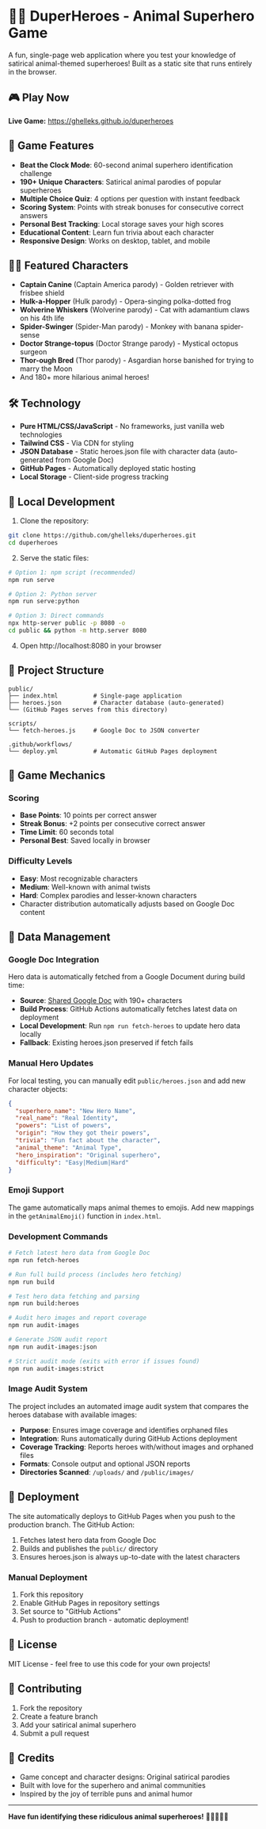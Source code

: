 # 🦸‍♂️ DuperHeroes - Animal Superhero Game

A fun, single-page web application where you test your knowledge of satirical animal-themed superheroes! Built as a static site that runs entirely in the browser.

## 🎮 Play Now

**Live Game:** https://ghelleks.github.io/duperheroes

## 🎯 Game Features

- **Beat the Clock Mode**: 60-second animal superhero identification challenge
- **190+ Unique Characters**: Satirical animal parodies of popular superheroes
- **Multiple Choice Quiz**: 4 options per question with instant feedback
- **Scoring System**: Points with streak bonuses for consecutive correct answers
- **Personal Best Tracking**: Local storage saves your high scores
- **Educational Content**: Learn fun trivia about each character
- **Responsive Design**: Works on desktop, tablet, and mobile

## 🦸‍♂️ Featured Characters

- **Captain Canine** (Captain America parody) - Golden retriever with frisbee shield
- **Hulk-a-Hopper** (Hulk parody) - Opera-singing polka-dotted frog
- **Wolverine Whiskers** (Wolverine parody) - Cat with adamantium claws on his 4th life
- **Spider-Swinger** (Spider-Man parody) - Monkey with banana spider-sense
- **Doctor Strange-topus** (Doctor Strange parody) - Mystical octopus surgeon
- **Thor-ough Bred** (Thor parody) - Asgardian horse banished for trying to marry the Moon
- And 180+ more hilarious animal heroes!

## 🛠️ Technology

- **Pure HTML/CSS/JavaScript** - No frameworks, just vanilla web technologies
- **Tailwind CSS** - Via CDN for styling
- **JSON Database** - Static heroes.json file with character data (auto-generated from Google Doc)
- **GitHub Pages** - Automatically deployed static hosting
- **Local Storage** - Client-side progress tracking

## 🚀 Local Development

1. Clone the repository:
```bash
git clone https://github.com/ghelleks/duperheroes.git
cd duperheroes
```

2. Serve the static files:
```bash
# Option 1: npm script (recommended)
npm run serve

# Option 2: Python server  
npm run serve:python

# Option 3: Direct commands
npx http-server public -p 8080 -o
cd public && python -m http.server 8080
```

4. Open http://localhost:8080 in your browser

## 📁 Project Structure

```
public/
├── index.html          # Single-page application
├── heroes.json         # Character database (auto-generated)
└── (GitHub Pages serves from this directory)

scripts/
└── fetch-heroes.js     # Google Doc to JSON converter

.github/workflows/
└── deploy.yml          # Automatic GitHub Pages deployment
```

## 🎨 Game Mechanics

### Scoring
- **Base Points**: 10 points per correct answer
- **Streak Bonus**: +2 points per consecutive correct answer
- **Time Limit**: 60 seconds total
- **Personal Best**: Saved locally in browser

### Difficulty Levels
- **Easy**: Most recognizable characters
- **Medium**: Well-known with animal twists  
- **Hard**: Complex parodies and lesser-known characters
- Character distribution automatically adjusts based on Google Doc content

## 🔧 Data Management

### Google Doc Integration

Hero data is automatically fetched from a Google Document during build time:

- **Source**: [Shared Google Doc](https://docs.google.com/document/d/1EqPn6k6UicD8uTSbKQ0z4SuBKC19UPI-GC1PAjy3VUY/edit) with 190+ characters
- **Build Process**: GitHub Actions automatically fetches latest data on deployment
- **Local Development**: Run `npm run fetch-heroes` to update hero data locally
- **Fallback**: Existing heroes.json preserved if fetch fails

### Manual Hero Updates

For local testing, you can manually edit `public/heroes.json` and add new character objects:

```json
{
  "superhero_name": "New Hero Name",
  "real_name": "Real Identity",
  "powers": "List of powers",
  "origin": "How they got their powers",
  "trivia": "Fun fact about the character",
  "animal_theme": "Animal Type",
  "hero_inspiration": "Original superhero",
  "difficulty": "Easy|Medium|Hard"
}
```

### Emoji Support

The game automatically maps animal themes to emojis. Add new mappings in the `getAnimalEmoji()` function in `index.html`.

### Development Commands

```bash
# Fetch latest hero data from Google Doc
npm run fetch-heroes

# Run full build process (includes hero fetching)
npm run build

# Test hero data fetching and parsing
npm run build:heroes

# Audit hero images and report coverage
npm run audit-images

# Generate JSON audit report
npm run audit-images:json

# Strict audit mode (exits with error if issues found)
npm run audit-images:strict
```

### Image Audit System

The project includes an automated image audit system that compares the heroes database with available images:

- **Purpose**: Ensures image coverage and identifies orphaned files
- **Integration**: Runs automatically during GitHub Actions deployment
- **Coverage Tracking**: Reports heroes with/without images and orphaned files
- **Formats**: Console output and optional JSON reports
- **Directories Scanned**: `/uploads/` and `/public/images/`

## 🚀 Deployment

The site automatically deploys to GitHub Pages when you push to the production branch. The GitHub Action:

1. Fetches latest hero data from Google Doc
2. Builds and publishes the `public/` directory
3. Ensures heroes.json is always up-to-date with the latest characters

### Manual Deployment

1. Fork this repository
2. Enable GitHub Pages in repository settings
3. Set source to "GitHub Actions"
4. Push to production branch - automatic deployment!

## 📝 License

MIT License - feel free to use this code for your own projects!

## 🤝 Contributing

1. Fork the repository
2. Create a feature branch
3. Add your satirical animal superhero
4. Submit a pull request

## 🎉 Credits

- Game concept and character designs: Original satirical parodies
- Built with love for the superhero and animal communities
- Inspired by the joy of terrible puns and animal humor

---

**Have fun identifying these ridiculous animal superheroes!** 🦸‍♂️🐶🐸🐱